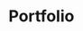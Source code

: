 # Portfolio

<!-- é preciso melhorar o modo escuro, a responsividade do site, criar o envio de email para o destinatario e o dowmload do portfolio--!>
